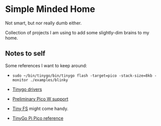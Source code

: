 # Simple Minded Home

Not smart, but nor really dumb either.

Collection of projects I am using to add some slightly-dim brains to my home.

## Notes to self

Some references I want to keep around:

* `sudo ~/bin/tinygo/bin/tinygo flash -target=pico -stack-size=8kb -monitor ./examples/blinky`

* [Tinygo drivers](https://github.com/tinygo-org/drivers/tree/release)
* [Preliminary Pico W support](https://github.com/soypat/cyw43439)
* [Tiny FS](https://github.com/tinygo-org/tinyfs) might come handy.
* [TinyGo Pi Pico reference](https://tinygo.org/docs/reference/microcontrollers/pico/)
